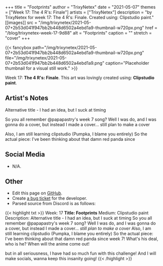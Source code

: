 +++
title =       "Footprints"
author =      "TrixyNetex"
date =        "2021-05-07"
themes =      ["Week 17: The 4 R's: Finale"]
artists =     ["TrixyNetex"]
description = "by TrixyNetex for week 17: The 4 R's: Finale. Created using: Clipstudio paint."
[[images]]
      src = "/img/trixynetex/2021-05-07+2b53d041f947bb2b448d6502a4ebd1a9-thumbnail-w720px.png"
      href = "/blog/trixynetex-week-17-9d88"
      alt = "Footprints"
      caption = ""
      stretch = "cover"
+++

{{< fancybox path="/img/trixynetex/2021-05-07+2b53d041f947bb2b448d6502a4ebd1a9-thumbnail-w720px.png" file="/img/trixynetex/2021-05-07+2b53d041f947bb2b448d6502a4ebd1a9.png" caption="Placeholder thumbnail for a visual still work." >}}


Week 17: **The 4 R's: Finale**. This art was lovingly created using: **Clipstudio paint**.

## Artist's Notes

Alternative title - I had an idea, but I suck at timing

So you all remember @papapastry's week 7 song? Well I was do, and I was gonna do a cover, but instead I made a cover... still plan to make a cover

Also, I am still learning clipstudio (Pumpka, I blame you entirely) 
So the actual piece: I've been thinking about that damn red panda since

## Social Media

- N/A.

## Other

- Edit this page on [GitHub](https://github.com/teaminkling/web-refresh/edit/main/content/blog/trixynetex-week-17-9d88.md).
- Create [a bug ticket](https://github.com/teaminkling/web-refresh/issues/new?assignees=&labels=bug&template=problem-report.md&title=) for the developer.
- Parsed source from Discord is as follows:

{{< highlight txt >}}
Week: 17 
**Title:  Footprints**
Medium: Clipstudio paint
Description: Alternative title - I had an idea, but I suck at timing
So you all remember @papapastry's week 7 song? Well I was do, and I was gonna do a cover, but instead I made a cover... *still plan to make a cover*
Also, I am still learning clipstudio (Pumpka, I blame you entirely) 
So the actual piece: I've been thinking about that damn red panda since week 7! What's his deal, who is he? When will the anime come out! 

but in all seriousness, I have had so much fun with this challenge! And I will make socials, wanna keep this insanity going!
{{< /highlight >}}
